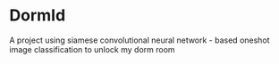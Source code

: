 # DormId

A project using siamese convolutional neural network - based oneshot image classification to unlock my dorm room
